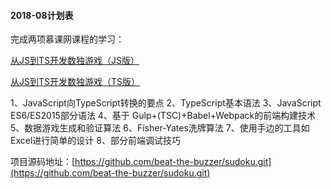 #### 2018-08计划表

完成两项慕课网课程的学习：

[从JS到TS开发数独游戏（JS版）](https://www.imooc.com/learn/899)

[从JS到TS开发数独游戏（TS版）](https://www.imooc.com/learn/903)

1、JavaScript向TypeScript转换的要点
2、TypeScript基本语法
3、JavaScript ES6/ES2015部分语法
4、基于 Gulp+(TSC)+Babel+Webpack的前端构建技术
5、数据游戏生成和验证算法
6、Fisher-Yates洗牌算法
7、使用手边的工具如Excel进行简单的设计
8、部分前端调试技巧

项目源码地址：[https://github.com/beat-the-buzzer/sudoku.git](https://github.com/beat-the-buzzer/sudoku.git)
